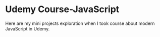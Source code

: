 <h1>Udemy Course-JavaScript</h1>
<p>Here are my mini projects exploration when I took course about modern JavaScript in Udemy.</p>
